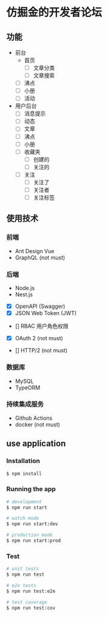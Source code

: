 # 仿掘金的开发者论坛

## 功能

- 前台
    - 首页
        - [ ] 文章分类
        - [ ] 文章搜索
    - [ ] 沸点
    - [ ] 小册
    - [ ] 活动

- 用户后台
    - [ ] 消息提示
    - [ ] 动态
    - [ ] 文章
    - [ ] 沸点
    - [ ] 小册
    - [ ] 收藏夹
        - [ ] 创建的
        - [ ] 关注的
    - [ ] 关注
        - [ ] 关注了
        - [ ] 关注者
        - [ ] 关注标签

## 使用技术

### 前端

- Ant Design Vue
- GraphQL (not must)

### 后端

- Node.js
- Nest.js
- [X] OpenAPI (Swagger)
- [X] JSON Web Token (JWT)
- [] RBAC 用户角色权限
- [X] OAuth 2 (not must)
- [] HTTP/2 (not must)

### 数据库

- MySQL
- TypeORM

### 持续集成服务

- Github Actions
- docker (not must)

## use application

### Installation

```bash
$ npm install
```

### Running the app

```bash
# development
$ npm run start

# watch mode
$ npm run start:dev

# production mode
$ npm run start:prod
```

### Test

```bash
# unit tests
$ npm run test

# e2e tests
$ npm run test:e2e

# test coverage
$ npm run test:cov
```
